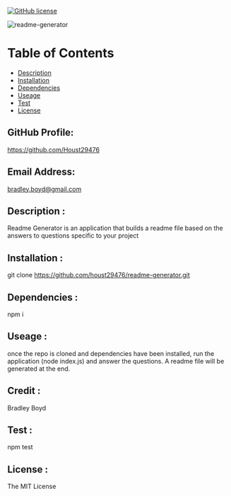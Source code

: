 

[![GitHub license](https://img.shields.io/github/license/Houst29476/readme-generator)](https://github.com/Houst29476/readme-generator)

![readme-generator](https://user-images.githubusercontent.com/95327275/155397868-c1f698ee-2061-4502-97a2-5df3df8c5e60.png)

Table of Contents
=================

* [Description](#description)
* [Installation](#installation)
* [Dependencies](#dependencies)
* [Useage](#useage)
* [Test](#test)
* [License](#license)

## GitHub Profile:

https://github.com/Houst29476

## Email Address:

bradley.boyd@gmail.com

## Description :

Readme Generator is an application that builds a readme file based on the answers to questions specific to your project

## Installation :

git clone https://github.com/houst29476/readme-generator.git

## Dependencies : 

npm i

## Useage :

once the repo is cloned and dependencies have been installed, run the application (node index.js) and answer the questions. A readme file will be generated at the end.

## Credit :

Bradley Boyd

## Test :

npm test

## License :

The MIT License

